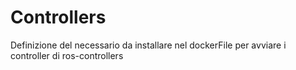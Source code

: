 # Controllers
Definizione del necessario da installare nel dockerFile per avviare i controller di ros-controllers
